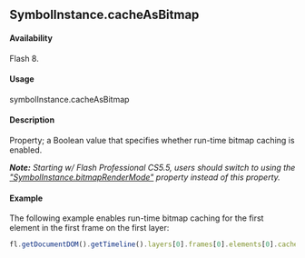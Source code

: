 ## SymbolInstance.cacheAsBitmap

#### Availability

Flash 8.

#### Usage

symbolInstance.cacheAsBitmap

#### Description

Property; a Boolean value that specifies whether run-time bitmap caching is enabled.

***Note:** Starting w/ Flash Professional CS5.5, users should switch to using the ["SymbolInstance.bitmapRenderMode"](../SymbolInstance_object/SymbolInstance3.md) property instead of this property.*

#### Example

The following example enables run-time bitmap caching for the first element in the first frame on the first layer:

```javascript
fl.getDocumentDOM().getTimeline().layers[0].frames[0].elements[0].cacheAsBitmap = true;
```
